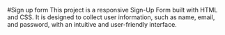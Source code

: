 #Sign up form
This project is a responsive Sign-Up Form built with HTML and CSS.
It is designed to collect user information, such as name, email, and password, with an intuitive and user-friendly interface.
